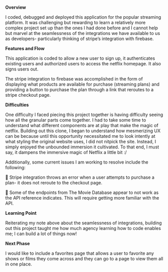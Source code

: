 **Overview**

I coded, debugged and deployed this application for the popular streaming platform. It was challenging but rewarding to learn a relatively more complex project set up than the ones I had done before and I cannot help but marvel at the seamlessness of the integrations we have available to us as developers- particularly thinking of stripe’s integration with firebase.

**Features and Flow**

This application is coded to allow a new user to sign up, it authenticates existing users and authorized users to access the netflix homepage. It also signs users out. 

The stripe integration to firebase was accomplished in the form of displaying what products are available for purchase (streaming plans) and providing a button to purchase the plan through a link that reroutes to a stripe checkout page.

**Difficulties**

One difficulty I faced piecing this project together is having difficulty seeing how all the granular parts come together. I had to take some time to understand what different components are at play that make the magic of netflix. Building out this clone, I began to understand how mesmerizing UX can be because until this opportunity necessitated me to look intently at what styling the original website uses, I did not nitpick the site. Instead, I simply enjoyed the unbounded immersion it cultivated. To that end, I must say, it dampens the immersive magic of Netflix a little bit :/

Additionally, some current issues I am working to resolve include the following:
  
  🚩 Stripe integration throws an error when a user attempts to purchase a plan- it does not reroute to the checkout page.

  🚩 Some of the endpoints from The Movie Database appear to not work as the API reference indicates. This will require getting more familiar with the API.

**Learning Point**

Reiterating my note above about the seamlessness of integrations, building out this project taught me how much agency learning how to code enables me; I can build a lot of things now! 

**Next Phase**

I would like to include a favorites page that allows a user to favorite any shows or films they come across and they can go to a page to view them all in one place.

